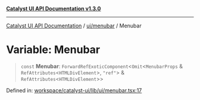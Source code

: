 [**Catalyst UI API Documentation v1.3.0**](../../../README.md)

---

[Catalyst UI API Documentation](../../../README.md) / [ui/menubar](../README.md) / Menubar

# Variable: Menubar

> `const` **Menubar**: `ForwardRefExoticComponent`\<`Omit`\<`MenubarProps` & `RefAttributes`\<`HTMLDivElement`\>, `"ref"`\> & `RefAttributes`\<`HTMLDivElement`\>\>

Defined in: [workspace/catalyst-ui/lib/ui/menubar.tsx:17](https://github.com/TheBranchDriftCatalyst/catalyst-ui/blob/main/lib/ui/menubar.tsx#L17)
